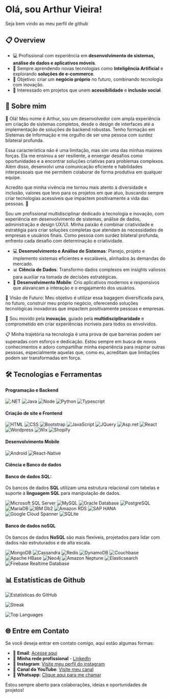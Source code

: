 # Olá, sou Arthur Vieira!

Seja bem vindo ao meu perfil de github

## 📋 Overview

- 💻 Profissional com experiência em **desenvolvimento de sistemas, análise de dados e aplicativos móveis**.  
- 🌱 Sempre aprendendo novas tecnologias como **Inteligência Artificial** e explorando **soluções de e-commerce**.  
- 🔮 Objetivo: criar um **negócio próprio** no futuro, combinando tecnologia com inovação.  
- 🌟 Interessado em projetos que unem **acessibilidade** e **inclusão social**.

## 🌟 Sobre mim

👋 Olá! Meu nome é Arthur, sou um desenvolvedor com ampla experiência em criação de sistemas completos, desde o design de interfaces até a implementação de soluções de backend robustas. Tenho formação em Sistemas de Informação e me orgulho de ser uma pessoa com surdez bilateral profunda.

Essa característica não é uma limitação, mas sim uma das minhas maiores forças. Ela me ensinou a ser resiliente, a enxergar desafios como oportunidades e a encontrar soluções criativas para problemas complexos. Além disso, desenvolvi uma comunicação eficiente e habilidades interpessoais que me permitem colaborar de forma produtiva em qualquer equipe.

Acredito que minha vivência me tornou mais atento à diversidade e inclusão, valores que levo para os projetos em que atuo, buscando sempre criar tecnologias acessíveis que impactem positivamente a vida das pessoas. 🚀

Sou um profissional multidisciplinar dedicado à tecnologia e inovação, com experiência em desenvolvimento de sistemas, análise de dados, administração e design UX/UI. Minha paixão é combinar criatividade e estratégia para criar soluções completas que atendam às necessidades de empresas e usuários finais. Como pessoa com surdez bilateral profunda, enfrento cada desafio com determinação e criatividade.

- 💻 **Desenvolvimento e Análise de Sistemas**: Planejo, projeto e implemento sistemas eficientes e escaláveis, alinhados às demandas do mercado.
- 📊 **Ciência de Dados**: Transformo dados complexos em insights valiosos para auxiliar na tomada de decisões estratégicas.
- 📱 **Desenvolvimento Mobile**: Crio aplicativos modernos e responsivos que alavancam a interação e o engajamento dos usuários.
  
🔮 Visão de Futuro: Meu objetivo é utilizar essa bagagem diversificada para, no futuro, construir meu próprio negócio, oferecendo soluções tecnológicas inovadoras que impactem positivamente pessoas e empresas.

📌 Sou movido pela **inovação**, guiado pela **multidisciplinaridade** e comprometido em criar experiências incríveis para todos os envolvidos.

📋 Minha trajetória na tecnologia é uma prova de que barreiras podem ser superadas com esforço e dedicação. Estou sempre em busca de novos conhecimentos e adoro compartilhar minha experiência para inspirar outras pessoas, especialmente aquelas que, como eu, acreditam que limitações podem ser transformadas em força.

## 🛠️ Tecnologias e Ferramentas

#### Programação e Backend

![.NET](https://img.shields.io/badge/.NET-512BD4?style=flat&logo=.net&logoColor=white)
![Java](https://img.shields.io/badge/Java-007396?style=flat&logo=java&logoColor=white)
![Node](https://img.shields.io/badge/Node.js-8CC84B?style=flat&logo=node.js&logoColor=white)
![Python](https://img.shields.io/badge/Python-306998?style=flat&logo=python&logoColor=white)
![Typescript](https://img.shields.io/badge/TypeScript-3178C6?style=flat&logo=typescript&logoColor=white)

#### Criação de site e Frontend

![HTML](https://img.shields.io/badge/HTML-E34F26?style=flat&logo=html5&logoColor=white)
![CSS](https://img.shields.io/badge/CSS-1572B6?style=flat&logo=css3&logoColor=white)
![Bootstrap](https://img.shields.io/badge/Bootstrap-563D7C?style=flat&logo=bootstrap&logoColor=white)
![JavaScript](https://img.shields.io/badge/JavaScript-F7DF1E?style=flat&logo=javascript&logoColor=black)
![JQuery](https://img.shields.io/badge/jQuery-0769AD?style=flat&logo=jquery&logoColor=white)
![Asp.net](https://img.shields.io/badge/ASP.NET-5C2D91?style=flat&logo=aspnet&logoColor=white)
![React](https://img.shields.io/badge/React-61DAFB?style=flat&logo=react&logoColor=white)
![Wordpress](https://img.shields.io/badge/WordPress-21759B?style=flat&logo=wordpress&logoColor=white)
![Wix](https://img.shields.io/badge/Wix-0E97FF?style=flat&logo=wix&logoColor=white)
![Shopify](https://img.shields.io/badge/Shopify-95BF47?style=flat&logo=shopify&logoColor=white)

#### Desenvolvimento Mobile

![Android](https://img.shields.io/badge/Android_Studio-3DDC84?style=flat&logo=android-studio&logoColor=white)
![React-Native](https://img.shields.io/badge/React_Native-61DAFB?style=flat&logo=react-native&logoColor=white)

#### Ciência e Banco de dados
#### Banco de dados SQL:

Os bancos de dados **SQL** utilizam uma estrutura relacional com tabelas e suporte à **linguagem SQL** para manipulação de dados.

![Microsoft SQL Server](https://img.shields.io/badge/Microsoft%20SQL%20Server-%23CC2927.svg?style=flat&logo=microsoft-sql-server&logoColor=white)
![MySQL](https://img.shields.io/badge/MySQL-%2300f.svg?style=flat&logo=mysql&logoColor=white)
![Oracle Database](https://img.shields.io/badge/Oracle%20Database-%23F80000.svg?style=flat&logo=oracle&logoColor=white)
![PostgreSQL](https://img.shields.io/badge/PostgreSQL-%23316192.svg?style=flat&logo=postgresql&logoColor=white)
![MariaDB](https://img.shields.io/badge/MariaDB-%23004f98.svg?style=flat&logo=mariadb&logoColor=white)
![IBM Db2](https://img.shields.io/badge/IBM%20Db2-%231F3D5C.svg?style=flat&logo=ibm&logoColor=white)
![Amazon RDS](https://img.shields.io/badge/Amazon%20RDS-%23FF9900.svg?style=flat&logo=amazon-aws&logoColor=white)
![SAP HANA](https://img.shields.io/badge/SAP%20HANA-%234F8B8C.svg?style=flat&logo=sap&logoColor=white)
![Google Cloud Spanner](https://img.shields.io/badge/Google%20Cloud%20Spanner-%234285F4.svg?style=flat&logo=googlecloud&logoColor=white)
![SQLite](https://img.shields.io/badge/SQLite-%2307405e.svg?style=flat&logo=sqlite&logoColor=white)

#### Banco de dados noSQL
Os bancos de dados **NoSQL** são mais flexíveis, projetados para lidar com dados não estruturados e de alta escala.

![MongoDB](https://img.shields.io/badge/MongoDB-%234ea94b.svg?style=flat&logo=mongodb&logoColor=white)
![Cassandra](https://img.shields.io/badge/Apache%20Cassandra-%23F00C18.svg?style=flat&logo=apache-cassandra&logoColor=white)
![Redis](https://img.shields.io/badge/Redis-%23D03A2F.svg?style=flat&logo=redis&logoColor=white)
![DynamoDB](https://img.shields.io/badge/Amazon%20DynamoDB-%23FF9900.svg?style=flat&logo=amazonaws&logoColor=white)
![Couchbase](https://img.shields.io/badge/Couchbase-%236D8D4B.svg?style=flat&logo=couchbase&logoColor=white)
![Apache HBase](https://img.shields.io/badge/Apache%20HBase-%23140A0A.svg?style=flat&logo=apache-hbase&logoColor=white)
![Neo4j](https://img.shields.io/badge/Neo4j-%2360B778.svg?style=flat&logo=neo4j&logoColor=white)
![Amazon Neptune](https://img.shields.io/badge/Amazon%20Neptune-%234285F4.svg?style=flat&logo=amazonaws&logoColor=white)
![Elasticsearch](https://img.shields.io/badge/Elasticsearch-%23F5A623.svg?style=flat&logo=elasticsearch&logoColor=white)
![Firebase Realtime Database](https://img.shields.io/badge/Firebase%20Realtime%20Database-%23FFCA28.svg?style=flat&logo=firebase&logoColor=white)




## 📊 Estatísticas de Github

![Estatísticas do GitHub](https://github-readme-stats.vercel.app/api?username=arthur10vieira&show_icons=true)

![Streak](https://github-readme-streak-stats.herokuapp.com/?user=arthur10vieira)

![Top Languages](https://github-readme-stats.vercel.app/api/top-langs/?username=arthur10vieira)



## 🌐 Entre em Contato

Se você deseja entrar em contato comigo, aqui estão algumas formas:

- 📧 **Email**: [Acesse aqui](mailto:arthur10vieira@gmail.com)
- 💼 **Minha rede profissional** - [LinkedIn](https://linkedin.com/in/arthur-vieira-cambraia)
- 📸 **Instagram**: [Visite meu perfil do instagram](https://instagram.com/tutucambraia)
- 🎥 **Canal do YouTube**: [Visite meu canal](https://www.youtube.com/@arthurvieira630)
- 📱 **Whatsapp**: [Clique aqui para me chamar](https://wa.me/5534992310978)

Estou sempre aberto para colaborações, ideias e oportunidades de projetos!
